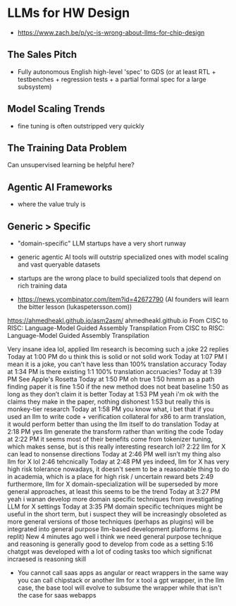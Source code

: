 # LLMs for HW Design

- https://www.zach.be/p/yc-is-wrong-about-llms-for-chip-design

## The Sales Pitch

- Fully autonomous English high-level 'spec' to GDS (or at least RTL + testbenches + regression tests + a partial formal spec for a large subsystem)

## Model Scaling Trends

- fine tuning is often outstripped very quickly

## The Training Data Problem

Can unsupervised learning be helpful here?

## Agentic AI Frameworks

- where the value truly is

## Generic > Specific

- "domain-specific" LLM startups have a very short runway
- generic agentic AI tools will outstrip specialized ones with model scaling and vast queryable datasets
- startups are the wrong place to build specialized tools that depend on rich training data

- https://news.ycombinator.com/item?id=42672790 (AI founders will learn the bitter lesson (lukaspetersson.com))

https://ahmedheakl.github.io/asm2asm/
ahmedheakl.github.io
From CISC to RISC: Language-Model Guided Assembly Transpilation
From CISC to RISC: Language-Model Guided Assembly Transpilation

Very insane idea lol, applied llm research is becoming such a joke
22 replies
  Today at 1:00 PM
do u think this is solid or not solid work
  Today at 1:07 PM
I mean it is a joke, you can't have less than 100% translation accuracy
  Today at 1:34 PM
is there existing 1:1 100% translation accruacies?
  Today at 1:39 PM
See Apple's Rosetta
  Today at 1:50 PM
oh true
1:50
hmmm as a path finding paper it is fine
1:50
if the new method does not beat baseline
1:50
as long as they don’t claim it is better
  Today at 1:53 PM
yeah i'm ok with the claims they make in the paper, nothing dishonest
1:53
but really this is monkey-tier research
  Today at 1:58 PM
you know what, i bet that if you used an llm to write code + verification collateral for x86 to arm translation, it would perform better than using the llm itself to do translation
  Today at 2:18 PM
yes llm generate the transform rather than writing the code
  Today at 2:22 PM
it seems most of their benefits come from tokenizer tuning, which makes sense, but is this really interesting research lol?
2:22
llm for X can lead to nonsense directions
  Today at 2:46 PM
well isn’t my thing also llm for X lol
2:46
tehcnically
  Today at 2:48 PM
yes indeed, llm for X has very high risk tolerance nowadays, it doesn't seem to be a reasonable thing to do in academia, which is a place for high risk / uncertain reward bets
2:49
furthermore, llm for X domain-specialization will be superseded by more general approaches, at least this seems to be the trend
  Today at 3:27 PM
yeah i wanan develop more domain specific techniques from investigating LLM for X settings
  Today at 3:35 PM
domain specific techniques might be useful in the short term, but i suspect they will be increasingly obsoleted as more general versions of those techniques (perhaps as plugins) will be integrated into general purpose llm-based development platforms (e.g. replit)
New
  4 minutes ago
well i think we need general purpose technique and reasoning is generally good to develop from code as a setting
5:16
chatgpt was developed with a lot of coding tasks too which significnat incraesed is reasoning skill

- You cannot call saas apps as angular or react wrappers in the same way you can call chipstack or another llm for x tool a gpt wrapper, in the llm case, the base tool will evolve to subsume the wrapper while that isn't the case for saas webapps
